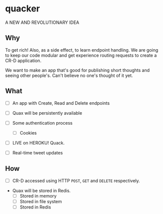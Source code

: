 # quacker
A NEW AND REVOLUTIONARY IDEA

## Why

To get rich! Also, as a side effect, to learn endpoint handling. We are going to keep our code modular and get experience routing requests to create a CR-D application.

We want to make an app that's good for publishing short thoughts and seeing other people's. Can't believe no one's thought of it yet.

## What

  + [ ] An app with Create, Read and Delete endpoints

  + [ ] Quax will be persistently available

  + [ ] Some authentication process
    + [ ] Cookies

  + [ ] LIVE on HEROKU! Quack.

  + [ ] Real-time tweet updates


## How

  + [ ] CR-D accessed using HTTP `POST`, `GET` and `DELETE` respectively.

  + Quax will be stored in Redis.
    + [ ] Stored in memory
    + [ ] Stored in file system
    + [ ] Stored in Redis

